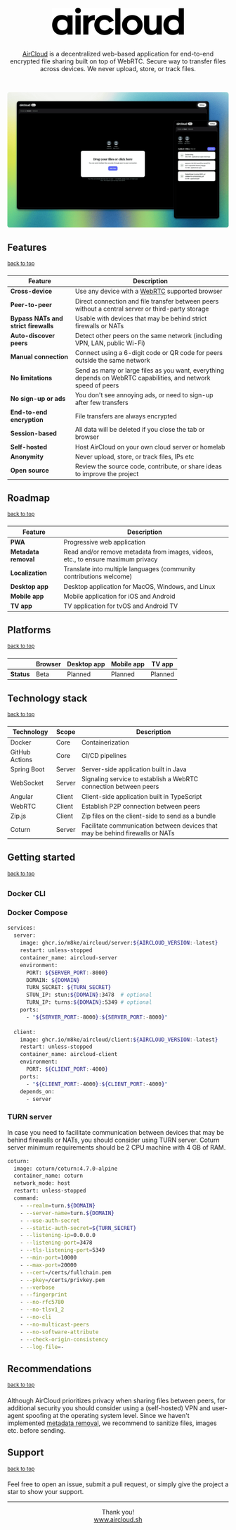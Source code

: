 <a name="top"></a>

<div align="center">

<a href="https://github.com/m8ke/aircloud">
    <picture>
        <source media="(prefers-color-scheme: dark)" srcset="docs/aircloud-white.svg">
        <source media="(prefers-color-scheme: light)" srcset="docs/aircloud-black.svg">
        <img alt="AirCloud" src="docs/aircloud-black.svg">
    </picture>
</a>

<br>
<br>

<p>
<a href="https://aircloud.sh" target="_blank">AirCloud</a> is a decentralized web-based application for end-to-end encrypted file sharing built on top of WebRTC. Secure
way to transfer files across devices. We never upload, store, or track files.
</p>

</div>

<br>

![aircloud-cover.png](docs/aircloud-cover.png)

## Features

<sup><a href="#top">back to top</a></sup>

| Feature                              | Description                                                                                                    |
|--------------------------------------|----------------------------------------------------------------------------------------------------------------|
| **Cross-device**                     | Use any device with a [WebRTC](https://developer.mozilla.org/en-US/docs/Web/API/WebRTC_API) supported browser  |
| **Peer-to-peer**                     | Direct connection and file transfer between peers without a central server or third-party storage              |
| **Bypass NATs and strict firewalls** | Usable with devices that may be behind strict firewalls or NATs                                                |
| **Auto-discover peers**              | Detect other peers on the same network (including VPN, LAN, public Wi-Fi)                                      |
| **Manual connection**                | Connect using a 6-digit code or QR code for peers outside the same network                                     |
| **No limitations**                   | Send as many or large files as you want, everything depends on WebRTC capabilities, and network speed of peers |
| **No sign-up or ads**                | You don't see annoying ads, or need to sign-up after few transfers                                             |
| **End-to-end encryption**            | File transfers are always encrypted                                                                            |
| **Session-based**                    | All data will be deleted if you close the tab or browser                                                       |
| **Self-hosted**                      | Host AirCloud on your own cloud server or homelab                                                              |
| **Anonymity**                        | Never upload, store, or track files, IPs etc                                                                   |
| **Open source**                      | Review the source code, contribute, or share ideas to improve the project                                      |

## Roadmap

<sup><a href="#top">back to top</a></sup>

| Feature              | Description                                                                      |
|----------------------|----------------------------------------------------------------------------------|
| **PWA**              | Progressive web application                                                      |
| **Metadata removal** | Read and/or remove metadata from images, videos, etc., to ensure maximum privacy |
| **Localization**     | Translate into multiple languages (community contributions welcome)              |
| **Desktop app**      | Desktop application for MacOS, Windows, and Linux                                |
| **Mobile app**       | Mobile application for iOS and Android                                           |
| **TV app**           | TV application for tvOS and Android TV                                           |

## Platforms

<sup><a href="#top">back to top</a></sup>

|            | **Browser** | **Desktop app** | **Mobile app** | **TV app** |
|------------|-------------|-----------------|----------------|------------|
| **Status** | Beta        | Planned         | Planned        | Planned    |

## Technology stack

<sup><a href="#top">back to top</a></sup>

| Technology     | Scope  | Description                                                                   |
|----------------|--------|-------------------------------------------------------------------------------|
| Docker         | Core   | Containerization                                                              |
| GitHub Actions | Core   | CI/CD pipelines                                                               |
| Spring Boot    | Server | Server-side application built in Java                                         |
| WebSocket      | Server | Signaling service to establish a WebRTC connection between peers              |
| Angular        | Client | Client-side application built in TypeScript                                   |
| WebRTC         | Client | Establish P2P connection between peers                                        |
| Zip.js         | Client | Zip files on the client-side to send as a bundle                              |
| Coturn         | Server | Facilitate communication between devices that may be behind firewalls or NATs |

## Getting started

<sup><a href="#top">back to top</a></sup>

### Docker CLI

### Docker Compose

```bash
services:
  server:
    image: ghcr.io/m8ke/aircloud/server:${AIRCLOUD_VERSION:-latest}
    restart: unless-stopped
    container_name: aircloud-server
    environment:
      PORT: ${SERVER_PORT:-8000}
      DOMAIN: ${DOMAIN}
      TURN_SECRET: ${TURN_SECRET}
      STUN_IP: stun:${DOMAIN}:3478  # optional
      TURN_IP: turns:${DOMAIN}:5349 # optional
    ports:
      - "${SERVER_PORT:-8000}:${SERVER_PORT:-8000}"

  client:
    image: ghcr.io/m8ke/aircloud/client:${AIRCLOUD_VERSION:-latest}
    restart: unless-stopped
    container_name: aircloud-client
    environment:
      PORT: ${CLIENT_PORT:-4000}
    ports:
      - "${CLIENT_PORT:-4000}:${CLIENT_PORT:-4000}"
    depends_on:
      - server
```

### TURN server

In case you need to facilitate communication between devices that may be behind firewalls or NATs, you should consider
using TURN server. Coturn server minimum requirements should be 2 CPU machine with 4 GB of RAM.

```bash
coturn:
  image: coturn/coturn:4.7.0-alpine
  container_name: coturn
  network_mode: host
  restart: unless-stopped
  command:
    - --realm=turn.${DOMAIN}
    - --server-name=turn.${DOMAIN}
    - --use-auth-secret
    - --static-auth-secret=${TURN_SECRET}
    - --listening-ip=0.0.0.0
    - --listening-port=3478
    - --tls-listening-port=5349
    - --min-port=10000
    - --max-port=20000
    - --cert=/certs/fullchain.pem
    - --pkey=/certs/privkey.pem
    - --verbose
    - --fingerprint
    - --no-rfc5780
    - --no-tlsv1_2
    - --no-cli
    - --no-multicast-peers
    - --no-software-attribute
    - --check-origin-consistency
    - --log-file=-
```

## Recommendations

<sup><a href="#top">back to top</a></sup>

Although AirCloud prioritizes privacy when sharing files between peers, for additional security you should consider
using a (self-hosted) VPN and user-agent spoofing at the operating system level. Since we haven't implemented [metadata
removal](https://emmatrowbridge.github.io/Excuse-Me-Your-Data-Is-Leaking/2025/05/27/Exposed-by-Metadata.html), we
recommend to sanitize files, images etc. before sending.

## Support

<sup><a href="#top">back to top</a></sup>

Feel free to open an issue, submit a pull request, or simply give the project a star to show your support.

___

<p align="center">
Thank you!
<br>
<a href="https://aircloud.sh" target="_blank">www.aircloud.sh</a>
</p>
